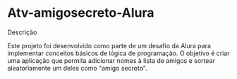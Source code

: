 ﻿# Atv-amigosecreto-Alura
Descrição

Este projeto foi desenvolvido como parte de um desafio da Alura para implementar conceitos básicos de lógica de programação. O objetivo é criar uma aplicação que permita adicionar nomes à lista de amigos e sortear aleatoriamente um deles como "amigo secreto".
